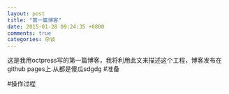 ```yaml
---
layout: post
title: "第一篇博客"
date: 2015-01-28 09:24:35 +0800
comments: true
categories: 杂谈
---
```

这是我用octpress写的第一篇博客，我将利用此文来描述这个工程，博客发布在github pages上.从都是傻瓜sdgdg
#准备

#操作过程